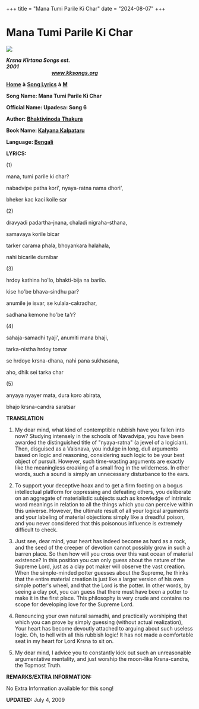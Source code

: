 +++
title = "Mana Tumi Parile Ki Char"
date = "2024-08-07"
+++

# Mana Tumi Parile Ki Char
**[![](http://kksongs.org/image_files/image002.jpg)](http://kksongs.org/)**

**_Krsna_** **_Kirtana Songs est. 2001_**                                                                                                                                                      **_www.kksongs.org_**

**[Home](http://kksongs.org/)** **à** **[Song Lyrics](http://kksongs.org/lyrics.html)** **à** **[M](http://kksongs.org/songs/song_m.html)**

**Song Name: Mana Tumi Parile Ki Char**

**Official Name: Upadesa: Song 6**

**Author:** [**Bhaktivinoda** **Thakura**](http://kksongs.org/authors/list/bhaktivinoda.html)

**Book Name: [Kalyana Kalpataru](http://kksongs.org/authors/kalyanakalpataru.html)**

**Language: [Bengali](http://kksongs.org/language/list/bengali.html)**

**LYRICS:**

(1)

mana, tumi parile ki char?

nabadvipe patha kori', nyaya-ratna nama dhori',

bheker kac kaci koile sar

(2)

dravyadi padartha-jnana, chaladi nigraha-sthana,

samavaya korile bicar

tarker carama phala, bhoyankara halahala,

nahi bicarile durnibar

(3)

hrdoy kathina ho'lo, bhakti-bija na barilo.

kise ho'be bhava-sindhu par?

anumile je isvar, se kulala-cakradhar,

sadhana kemone ho'be ta'r?

(4)

sahaja-samadhi tyaji', anumiti mana bhaji,

tarka-nistha hrdoy tomar

se hrdoye krsna-dhana, nahi pana sukhasana,

aho, dhik sei tarka char

(5)

anyaya nyayer mata, dura koro abirata,

bhajo krsna-candra saratsar

**TRANSLATION**

1) My dear mind, what kind of contemptible rubbish have you fallen into now? Studying intensely in the schools of Navadvipa, you have been awarded the distinguished title of "nyaya-ratna" (a jewel of a logician). Then, disguised as a Vaisnava, you indulge in long, dull arguments based on logic and reasoning, considering such logic to be your best object of pursuit. However, such time-wasting arguments are exactly like the meaningless croaking of a small frog in the wilderness. In other words, such a sound is simply an unnecessary disturbance to the ears.

2) To support your deceptive hoax and to get a firm footing on a bogus intellectual platform for oppressing and defeating others, you deliberate on an aggregate of materialistic subjects such as knowledge of intrinsic word meanings in relation to all the things which you can perceive within this universe. However, the ultimate result of all your logical arguments and your labeling of material objections simply like a dreadful poison, and you never considered that this poisonous influence is extremely difficult to check.

3) Just see, dear mind, your heart has indeed become as hard as a rock, and the seed of the creeper of devotion cannot possibly grow in such a barren place. So then how will you cross over this vast ocean of material existence? In this position you can only guess about the nature of the Supreme Lord, just as a clay pot maker will observe the vast creation. When the simple-minded potter guesses about the Supreme, he thinks that the entire material creation is just like a larger version of his own simple potter's wheel, and that the Lord is the potter. In other words, by seeing a clay pot, you can guess that there must have been a potter to make it in the first place. This philosophy is very crude and contains no scope for developing love for the Supreme Lord.

4) Renouncing your own natural samadhi, and practically worshiping that which you can prove by simply guessing (without actual realization), Your heart has become devoutly attached to arguing about such useless logic. Oh, to hell with all this rubbish logic! It has not made a comfortable seat in my heart for Lord Krsna to sit on.

5) My dear mind, I advice you to constantly kick out such an unreasonable argumentative mentality, and just worship the moon-like Krsna-candra, the Topmost Truth.

**REMARKS/EXTRA INFORMATION:**

No Extra Information available for this song!

**UPDATED:** July 4, 2009